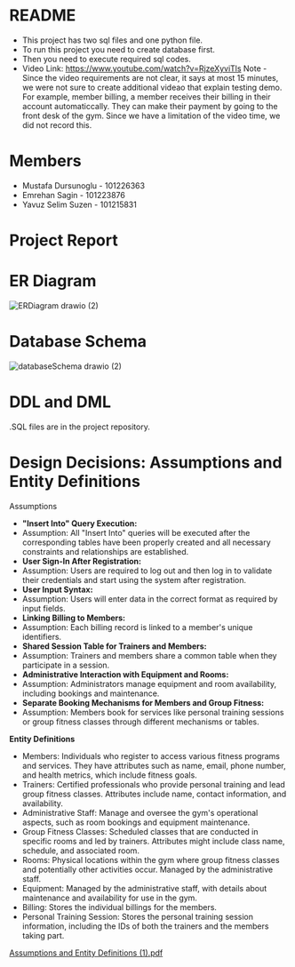 # README
- This project has two sql files and one python file. 
- To run this project you need to create database first.
- Then you need to execute required sql codes.
- Video Link: https://www.youtube.com/watch?v=RjzeXyviTls
Note - Since the video requirements are not clear, it says at most 15 minutes, we were not sure to create additional videao that explain testing demo. For example, member billing, a member receives their billing in their account automaticcally. They can make their payment by going to the front desk of the gym. Since we have a limitation of the video time, we did not record this.

# Members
- Mustafa Dursunoglu - 101226363
- Emrehan Sagin - 101223876
- Yavuz Selim Suzen - 101215831


# Project Report

# ER Diagram
![ERDiagram drawio (2)](https://github.com/yssuzen/3005final/assets/77358030/ac72343b-975c-4c41-9d44-039bc8f47a68)



# Database Schema
![databaseSchema drawio (2)](https://github.com/yssuzen/3005final/assets/77358030/550a1ce5-2b6f-4887-80f8-905ab034e152)



# DDL and DML
.SQL files are in the project repository.


# Design Decisions: Assumptions and Entity Definitions 
Assumptions
- **"Insert Into" Query Execution:**
- Assumption: All "Insert Into" queries will be executed after the corresponding tables have
been properly created and all necessary constraints and relationships are established.
- **User Sign-In After Registration:**
- Assumption: Users are required to log out and then log in to validate their credentials
and start using the system after registration.
- **User Input Syntax:**
- Assumption: Users will enter data in the correct format as required by input fields.
- **Linking Billing to Members:**
- Assumption: Each billing record is linked to a member's unique identifiers.
- **Shared Session Table for Trainers and Members:**
- Assumption: Trainers and members share a common table when they participate in a
session.
- **Administrative Interaction with Equipment and Rooms:**
- Assumption: Administrators manage equipment and room availability, including bookings
and maintenance.
- **Separate Booking Mechanisms for Members and Group Fitness:**
- Assumption: Members book for services like personal training sessions or group fitness
classes through different mechanisms or tables.


**Entity Definitions**
- Members: Individuals who register to access various fitness programs and services. They have
attributes such as name, email, phone number, and health metrics, which include fitness goals.
- Trainers: Certified professionals who provide personal training and lead group fitness classes.
Attributes include name, contact information, and availability.
- Administrative Staff: Manage and oversee the gym's operational aspects, such as room
bookings and equipment maintenance.
- Group Fitness Classes: Scheduled classes that are conducted in specific rooms and led by
trainers. Attributes might include class name, schedule, and associated room.
- Rooms: Physical locations within the gym where group fitness classes and potentially other
activities occur. Managed by the administrative staff.
- Equipment: Managed by the administrative staff, with details about maintenance and
availability for use in the gym.
- Billing: Stores the individual billings for the members.
- Personal Training Session: Stores the personal training session information, including the IDs
of both the trainers and the members taking part.

[Assumptions and Entity Definitions (1).pdf](https://github.com/yssuzen/3005final/files/14969104/Assumptions.and.Entity.Definitions.1.pdf)
